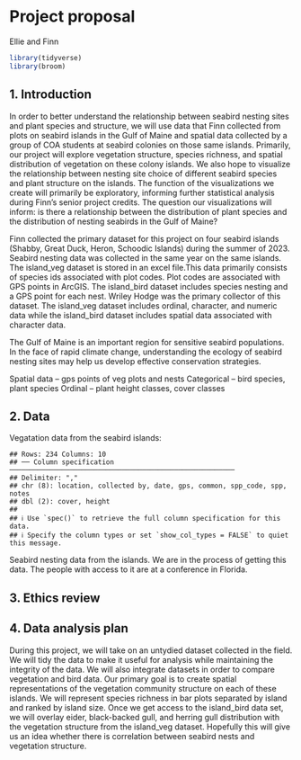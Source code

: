 Project proposal
================
Ellie and Finn

``` r
library(tidyverse)
library(broom)
```

## 1. Introduction

In order to better understand the relationship between seabird nesting
sites and plant species and structure, we will use data that Finn
collected from plots on seabird islands in the Gulf of Maine and spatial
data collected by a group of COA students at seabird colonies on those
same islands. Primarily, our project will explore vegetation structure,
species richness, and spatial distribution of vegetation on these colony
islands. We also hope to visualize the relationship between nesting site
choice of different seabird species and plant structure on the islands.
The function of the visualizations we create will primarily be
exploratory, informing further statistical analysis during Finn’s senior
project credits. The question our visualizations will inform: is there a
relationship between the distribution of plant species and the
distribution of nesting seabirds in the Gulf of Maine?

Finn collected the primary dataset for this project on four seabird
islands (Shabby, Great Duck, Heron, Schoodic Islands) during the summer
of 2023. Seabird nesting data was collected in the same year on the same
islands. The island_veg dataset is stored in an excel file.This data
primarily consists of species ids associated with plot codes. Plot codes
are associated with GPS points in ArcGIS. The island_bird dataset
includes species nesting and a GPS point for each nest. Wriley Hodge was
the primary collector of this dataset. The island_veg dataset includes
ordinal, character, and numeric data while the island_bird dataset
includes spatial data associated with character data.

The Gulf of Maine is an important region for sensitive seabird
populations. In the face of rapid climate change, understanding the
ecology of seabird nesting sites may help us develop effective
conservation strategies.

Spatial data – gps points of veg plots and nests Categorical – bird
species, plant species Ordinal – plant height classes, cover classes

## 2. Data

Vegatation data from the seabird islands:

    ## Rows: 234 Columns: 10
    ## ── Column specification ────────────────────────────────────────────────────────
    ## Delimiter: ","
    ## chr (8): location, collected by, date, gps, common, spp_code, spp, notes
    ## dbl (2): cover, height
    ## 
    ## ℹ Use `spec()` to retrieve the full column specification for this data.
    ## ℹ Specify the column types or set `show_col_types = FALSE` to quiet this message.

Seabird nesting data from the islands. We are in the process of getting
this data. The people with access to it are at a conference in Florida.

## 3. Ethics review

## 4. Data analysis plan

During this project, we will take on an untydied dataset collected in
the field. We will tidy the data to make it useful for analysis while
maintaining the integrity of the data. We will also integrate datasets
in order to compare vegetation and bird data. Our primary goal is to
create spatial representations of the vegetation community structure on
each of these islands. We will represent species richness in bar plots
separated by island and ranked by island size. Once we get access to the
island_bird data set, we will overlay eider, black-backed gull, and
herring gull distribution with the vegetation structure from the
island_veg dataset. Hopefully this will give us an idea whether there is
correlation between seabird nests and vegetation structure.
